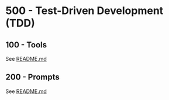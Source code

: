 # 500 - Test-Driven Development (TDD)

## 100 - Tools

See [README.md](./100/README.md)

## 200 - Prompts

See [README.md](./200/README.md)
